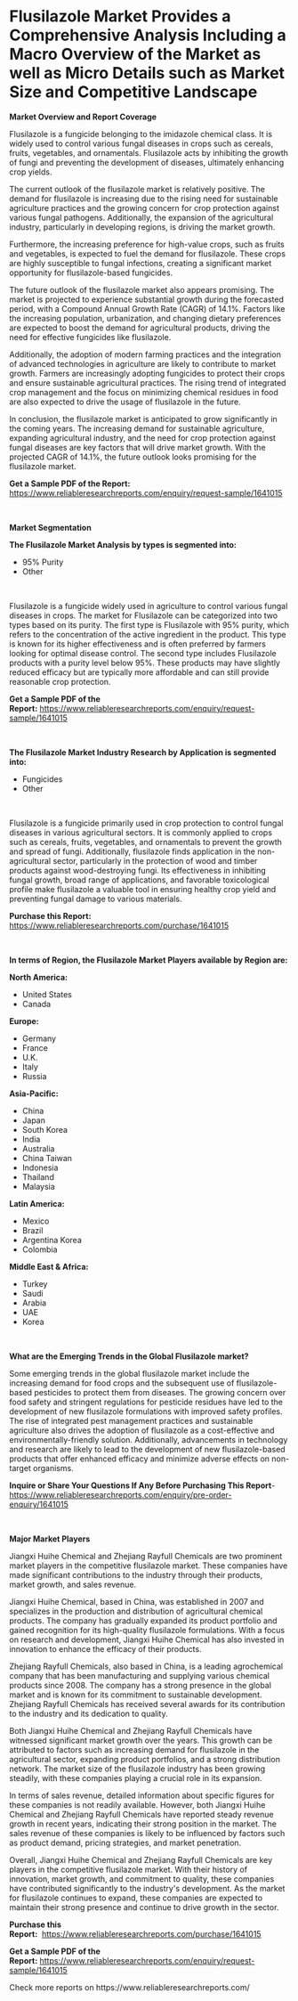 <p><h1>Flusilazole Market Provides a Comprehensive Analysis Including a Macro Overview of the Market as well as Micro Details such as Market Size and Competitive Landscape</h1></p><p><strong>Market Overview and Report Coverage</strong></p>
<p><p>Flusilazole is a fungicide belonging to the imidazole chemical class. It is widely used to control various fungal diseases in crops such as cereals, fruits, vegetables, and ornamentals. Flusilazole acts by inhibiting the growth of fungi and preventing the development of diseases, ultimately enhancing crop yields.</p><p>The current outlook of the flusilazole market is relatively positive. The demand for flusilazole is increasing due to the rising need for sustainable agriculture practices and the growing concern for crop protection against various fungal pathogens. Additionally, the expansion of the agricultural industry, particularly in developing regions, is driving the market growth.</p><p>Furthermore, the increasing preference for high-value crops, such as fruits and vegetables, is expected to fuel the demand for flusilazole. These crops are highly susceptible to fungal infections, creating a significant market opportunity for flusilazole-based fungicides.</p><p>The future outlook of the flusilazole market also appears promising. The market is projected to experience substantial growth during the forecasted period, with a Compound Annual Growth Rate (CAGR) of 14.1%. Factors like the increasing population, urbanization, and changing dietary preferences are expected to boost the demand for agricultural products, driving the need for effective fungicides like flusilazole.</p><p>Additionally, the adoption of modern farming practices and the integration of advanced technologies in agriculture are likely to contribute to market growth. Farmers are increasingly adopting fungicides to protect their crops and ensure sustainable agricultural practices. The rising trend of integrated crop management and the focus on minimizing chemical residues in food are also expected to drive the usage of flusilazole in the future.</p><p>In conclusion, the flusilazole market is anticipated to grow significantly in the coming years. The increasing demand for sustainable agriculture, expanding agricultural industry, and the need for crop protection against fungal diseases are key factors that will drive market growth. With the projected CAGR of 14.1%, the future outlook looks promising for the flusilazole market.</p></p>
<p><strong>Get a Sample PDF of the Report:</strong> <a href="https://www.reliableresearchreports.com/enquiry/request-sample/1641015">https://www.reliableresearchreports.com/enquiry/request-sample/1641015</a></p>
<p>&nbsp;</p>
<p><strong>Market Segmentation</strong></p>
<p><strong>The Flusilazole Market Analysis by types is segmented into:</strong></p>
<p><ul><li>95% Purity</li><li>Other</li></ul></p>
<p>&nbsp;</p>
<p><p>Flusilazole is a fungicide widely used in agriculture to control various fungal diseases in crops. The market for Flusilazole can be categorized into two types based on its purity. The first type is Flusilazole with 95% purity, which refers to the concentration of the active ingredient in the product. This type is known for its higher effectiveness and is often preferred by farmers looking for optimal disease control. The second type includes Flusilazole products with a purity level below 95%. These products may have slightly reduced efficacy but are typically more affordable and can still provide reasonable crop protection.</p></p>
<p><strong>Get a Sample PDF of the Report:</strong>&nbsp;<a href="https://www.reliableresearchreports.com/enquiry/request-sample/1641015">https://www.reliableresearchreports.com/enquiry/request-sample/1641015</a></p>
<p>&nbsp;</p>
<p><strong>The Flusilazole Market Industry Research by Application is segmented into:</strong></p>
<p><ul><li>Fungicides</li><li>Other</li></ul></p>
<p>&nbsp;</p>
<p><p>Flusilazole is a fungicide primarily used in crop protection to control fungal diseases in various agricultural sectors. It is commonly applied to crops such as cereals, fruits, vegetables, and ornamentals to prevent the growth and spread of fungi. Additionally, flusilazole finds application in the non-agricultural sector, particularly in the protection of wood and timber products against wood-destroying fungi. Its effectiveness in inhibiting fungal growth, broad range of applications, and favorable toxicological profile make flusilazole a valuable tool in ensuring healthy crop yield and preventing fungal damage to various materials.</p></p>
<p><strong>Purchase this Report:</strong>&nbsp; <a href="https://www.reliableresearchreports.com/purchase/1641015">https://www.reliableresearchreports.com/purchase/1641015</a></p>
<p>&nbsp;</p>
<p><strong>In terms of Region, the Flusilazole Market Players available by Region are:</strong></p>
<p>
    <p> <strong> North America: </strong>
        <ul>
            <li>United States</li>
            <li>Canada</li>
        </ul>
        </p> 
    <p> <strong> Europe: </strong>
        <ul>
            <li>Germany</li>
            <li>France</li>
            <li>U.K.</li>
            <li>Italy</li>
            <li>Russia</li>
        </ul>
        </p> 
    <p> <strong> Asia-Pacific: </strong>
        <ul>
            <li>China</li>
            <li>Japan</li>
            <li>South Korea</li>
            <li>India</li>
            <li>Australia</li>
            <li>China Taiwan</li>
            <li>Indonesia</li>
            <li>Thailand</li>
            <li>Malaysia</li>
        </ul>
        </p> 
    <p> <strong> Latin America: </strong>
        <ul>
            <li>Mexico</li>
            <li>Brazil</li>
            <li>Argentina Korea</li>
            <li>Colombia</li>
        </ul>
        </p> 
    <p> <strong> Middle East & Africa: </strong>
        <ul>
            <li>Turkey</li>
            <li>Saudi</li>
            <li>Arabia</li>
            <li>UAE</li>
            <li>Korea</li>
        </ul>
    </p>
    </p>
<p>&nbsp;</p>
<p><strong>What are the Emerging Trends in the Global Flusilazole market?</strong></p>
<p><p>Some emerging trends in the global flusilazole market include the increasing demand for food crops and the subsequent use of flusilazole-based pesticides to protect them from diseases. The growing concern over food safety and stringent regulations for pesticide residues have led to the development of new flusilazole formulations with improved safety profiles. The rise of integrated pest management practices and sustainable agriculture also drives the adoption of flusilazole as a cost-effective and environmentally-friendly solution. Additionally, advancements in technology and research are likely to lead to the development of new flusilazole-based products that offer enhanced efficacy and minimize adverse effects on non-target organisms.</p></p>
<p><strong>Inquire or Share Your Questions If Any Before Purchasing This Report</strong>- <a href="https://www.reliableresearchreports.com/enquiry/pre-order-enquiry/1641015">https://www.reliableresearchreports.com/enquiry/pre-order-enquiry/1641015</a></p>
<p>&nbsp;</p>
<p><strong>Major Market Players</strong></p>
<p><p>Jiangxi Huihe Chemical and Zhejiang Rayfull Chemicals are two prominent market players in the competitive flusilazole market. These companies have made significant contributions to the industry through their products, market growth, and sales revenue.</p><p>Jiangxi Huihe Chemical, based in China, was established in 2007 and specializes in the production and distribution of agricultural chemical products. The company has gradually expanded its product portfolio and gained recognition for its high-quality flusilazole formulations. With a focus on research and development, Jiangxi Huihe Chemical has also invested in innovation to enhance the efficacy of their products.</p><p>Zhejiang Rayfull Chemicals, also based in China, is a leading agrochemical company that has been manufacturing and supplying various chemical products since 2008. The company has a strong presence in the global market and is known for its commitment to sustainable development. Zhejiang Rayfull Chemicals has received several awards for its contribution to the industry and its dedication to quality.</p><p>Both Jiangxi Huihe Chemical and Zhejiang Rayfull Chemicals have witnessed significant market growth over the years. This growth can be attributed to factors such as increasing demand for flusilazole in the agricultural sector, expanding product portfolios, and a strong distribution network. The market size of the flusilazole industry has been growing steadily, with these companies playing a crucial role in its expansion.</p><p>In terms of sales revenue, detailed information about specific figures for these companies is not readily available. However, both Jiangxi Huihe Chemical and Zhejiang Rayfull Chemicals have reported steady revenue growth in recent years, indicating their strong position in the market. The sales revenue of these companies is likely to be influenced by factors such as product demand, pricing strategies, and market penetration.</p><p>Overall, Jiangxi Huihe Chemical and Zhejiang Rayfull Chemicals are key players in the competitive flusilazole market. With their history of innovation, market growth, and commitment to quality, these companies have contributed significantly to the industry's development. As the market for flusilazole continues to expand, these companies are expected to maintain their strong presence and continue to drive growth in the sector.</p></p>
<p><strong>Purchase this Report:</strong>&nbsp;&nbsp;<a href="https://www.reliableresearchreports.com/purchase/1641015">https://www.reliableresearchreports.com/purchase/1641015</a></p>
<p></p>
<p><strong>Get a Sample PDF of the Report:</strong>&nbsp;<a href="https://www.reliableresearchreports.com/enquiry/request-sample/1641015">https://www.reliableresearchreports.com/enquiry/request-sample/1641015</a></p>
<p>Check more reports on https://www.reliableresearchreports.com/</p>